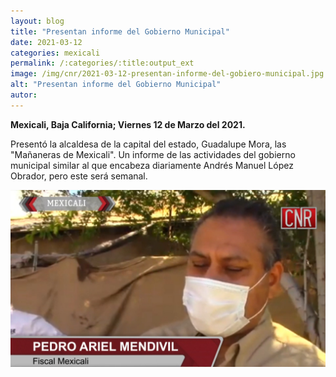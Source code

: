 ```yaml
---
layout: blog
title: "Presentan informe del Gobierno Municipal"
date: 2021-03-12
categories: mexicali
permalink: /:categories/:title:output_ext
image: /img/cnr/2021-03-12-presentan-informe-del-gobiero-municipal.jpg
alt: "Presentan informe del Gobierno Municipal"
autor:
---
```


**Mexicali, Baja California; Viernes 12 de Marzo del 2021.** 

Presentó la alcaldesa de la capital del estado, Guadalupe Mora, las "Mañaneras de Mexicali". Un informe de las actividades del gobierno municipal similar al que encabeza diariamente Andrés Manuel López Obrador, pero este será semanal.

<div id="carouselExampleSlidesOnly" class="carousel slide" data-ride="carousel">
  <div class="carousel-inner">
    <div class="carousel-item active">
       <img class="d-block w-100" src="/img/cnr/2021-03-12-presentan-informe-del-gobiero-municipal.jpg" loading="lazy"  alt="Presentan informe del Gobierno Municipal">
    </div>
  </div>
</div>